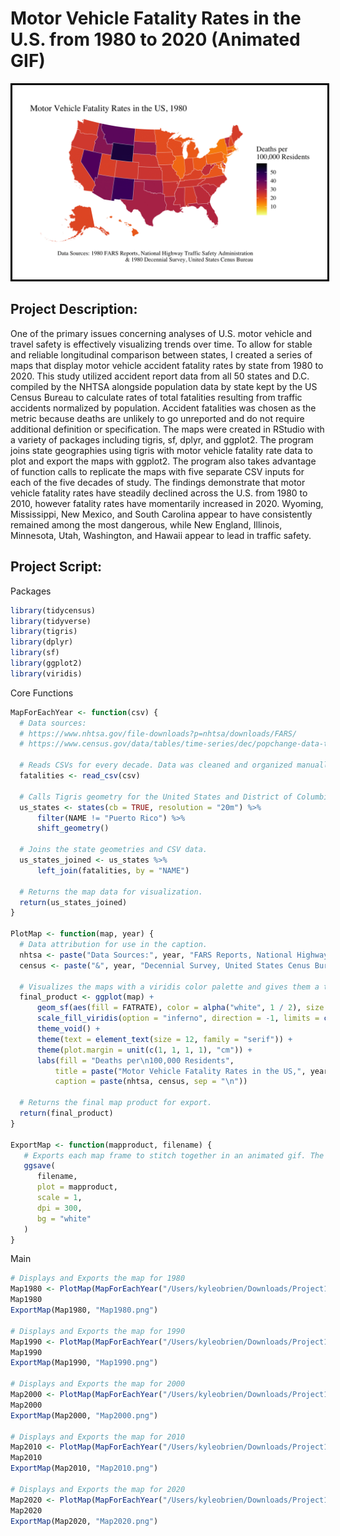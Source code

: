 # Motor Vehicle Fatality Rates in the U.S. from 1980 to 2020 (Animated GIF)

<img style="border:3px solid black;" src="P1MotorDeaths.gif?raw=true"/>

## Project Description:
One of the primary issues concerning analyses of U.S. motor vehicle and travel safety is effectively visualizing trends over time. To allow for stable and reliable longitudinal comparison between states, I created a series of maps that display motor vehicle accident fatality rates by state from 1980 to 2020. This study utilized accident report data from all 50 states and D.C. compiled by the NHTSA alongside population data by state kept by the US Census Bureau to calculate rates of total fatalities resulting from traffic accidents normalized by population. Accident fatalities was chosen as the metric because deaths are unlikely to go unreported and do not require additional definition or specification. The maps were created in RStudio with a variety of packages including tigris, sf, dplyr, and ggplot2. The program joins state geographies using tigris with motor vehicle fatality rate data to plot and export the maps with ggplot2. The program also takes advantage of function calls to replicate the maps with five separate CSV inputs for each of the five decades of study. The findings demonstrate that motor vehicle fatality rates have steadily declined across the U.S. from 1980 to 2010, however fatality rates have momentarily increased in 2020. Wyoming, Mississippi, New Mexico, and South Carolina appear to have consistently remained among the most dangerous, while New England, Illinois, Minnesota, Utah, Washington, and Hawaii appear to lead in traffic safety.  

## Project Script:
Packages
```r
library(tidycensus)
library(tidyverse)
library(tigris)
library(dplyr)
library(sf)
library(ggplot2)
library(viridis)
```

Core Functions
```r
MapForEachYear <- function(csv) {
  # Data sources: 
  # https://www.nhtsa.gov/file-downloads?p=nhtsa/downloads/FARS/ 
  # https://www.census.gov/data/tables/time-series/dec/popchange-data-text.html
  
  # Reads CSVs for every decade. Data was cleaned and organized manually in Excel before input.
  fatalities <- read_csv(csv)

  # Calls Tigris geometry for the United States and District of Columbia, excludes Puerto Rico.
  us_states <- states(cb = TRUE, resolution = "20m") %>%
      filter(NAME != "Puerto Rico") %>%
      shift_geometry()
  
  # Joins the state geometries and CSV data.
  us_states_joined <- us_states %>%
      left_join(fatalities, by = "NAME")
  
  # Returns the map data for visualization.
  return(us_states_joined)
}

PlotMap <- function(map, year) {
  # Data attribution for use in the caption.
  nhtsa <- paste("Data Sources:", year, "FARS Reports, National Highway Traffic Safety Administration", sep =" " )
  census <- paste("&", year, "Decennial Survey, United States Cenus Bureau", sep =" ")
  
  # Visualizes the maps with a viridis color palette and gives them a title, legend, and caption.
  final_product <- ggplot(map) + 
      geom_sf(aes(fill = FATRATE), color = alpha("white", 1 / 2), size = 0.25) + 
      scale_fill_viridis(option = "inferno", direction = -1, limits = c(0, 60), breaks = c(10, 20, 30, 40, 50)) +
      theme_void() + 
      theme(text = element_text(size = 12, family = "serif")) +
      theme(plot.margin = unit(c(1, 1, 1, 1), "cm")) +
      labs(fill = "Deaths per\n100,000 Residents",
          title = paste("Motor Vehicle Fatality Rates in the US,", year, sep =" "),
          caption = paste(nhtsa, census, sep = "\n"))
  
  # Returns the final map product for export.
  return(final_product)
}

ExportMap <- function(mapproduct, filename) {
   # Exports each map frame to stitch together in an animated gif. The default path is set to the working directory.
   ggsave(
      filename,
      plot = mapproduct,
      scale = 1,
      dpi = 300,
      bg = "white"
   )
}
```

Main
```r
# Displays and Exports the map for 1980
Map1980 <- PlotMap(MapForEachYear("/Users/kyleobrien/Downloads/Project1/FARScsvs/FARS1980.csv"), "1980")
Map1980
ExportMap(Map1980, "Map1980.png")

# Displays and Exports the map for 1990
Map1990 <- PlotMap(MapForEachYear("/Users/kyleobrien/Downloads/Project1/FARScsvs/FARS1990.csv"), "1990")
Map1990
ExportMap(Map1990, "Map1990.png")

# Displays and Exports the map for 2000
Map2000 <- PlotMap(MapForEachYear("/Users/kyleobrien/Downloads/Project1/FARScsvs/FARS2000.csv"), "2000")
Map2000
ExportMap(Map2000, "Map2000.png")

# Displays and Exports the map for 2010
Map2010 <- PlotMap(MapForEachYear("/Users/kyleobrien/Downloads/Project1/FARScsvs/FARS2010.csv"), "2010")
Map2010
ExportMap(Map2010, "Map2010.png")

# Displays and Exports the map for 2020
Map2020 <- PlotMap(MapForEachYear("/Users/kyleobrien/Downloads/Project1/FARScsvs/FARS2020.csv"), "2020")
Map2020
ExportMap(Map2020, "Map2020.png")
```
